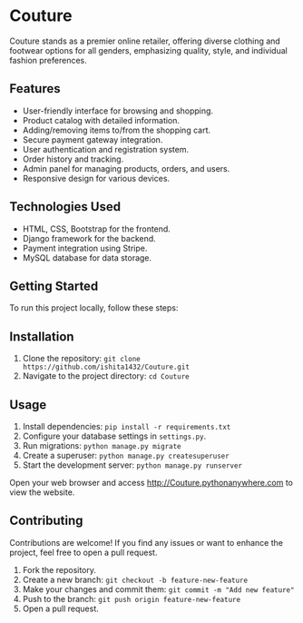 # Couture

Couture stands as a premier online retailer, offering diverse clothing and footwear options for all genders, emphasizing quality, style, and individual fashion preferences.


## Features

- User-friendly interface for browsing and shopping.
- Product catalog with detailed information.
- Adding/removing items to/from the shopping cart.
- Secure payment gateway integration.
- User authentication and registration system.
- Order history and tracking.
- Admin panel for managing products, orders, and users.
- Responsive design for various devices.

## Technologies Used

- HTML, CSS, Bootstrap for the frontend.
- Django framework for the backend.
- Payment integration using Stripe.
- MySQL database for data storage.

## Getting Started

To run this project locally, follow these steps:

## Installation

1. Clone the repository: `git clone https://github.com/ishita1432/Couture.git`
2. Navigate to the project directory: `cd Couture`

## Usage

1. Install dependencies: `pip install -r requirements.txt`
2. Configure your database settings in `settings.py`.
3. Run migrations: `python manage.py migrate`
4. Create a superuser: `python manage.py createsuperuser`
5. Start the development server: `python manage.py runserver`

Open your web browser and access http://Couture.pythonanywhere.com to view the website.

## Contributing

Contributions are welcome! If you find any issues or want to enhance the project, feel free to open a pull request.

1. Fork the repository.
2. Create a new branch: `git checkout -b feature-new-feature`
3. Make your changes and commit them: `git commit -m "Add new feature"`
4. Push to the branch: `git push origin feature-new-feature`
5. Open a pull request.


